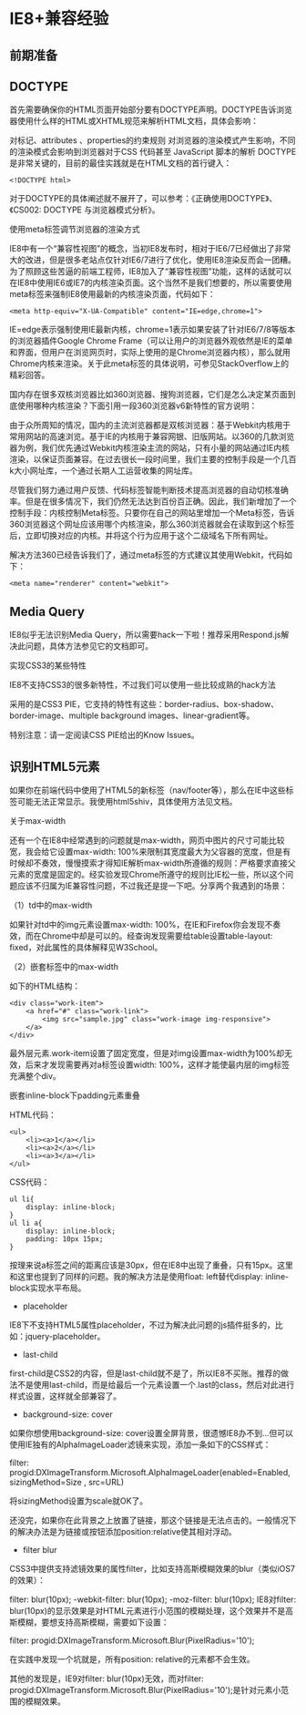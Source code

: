 # IE8+兼容经验



## 前期准备



## DOCTYPE

首先需要确保你的HTML页面开始部分要有DOCTYPE声明。DOCTYPE告诉浏览器使用什么样的HTML或XHTML规范来解析HTML文档，具体会影响：

对标记、attributes 、properties的约束规则
对浏览器的渲染模式产生影响，不同的渲染模式会影响到浏览器对于CSS 代码甚至 JavaScript 脚本的解析
DOCTYPE是非常关键的，目前的最佳实践就是在HTML文档的首行键入：
```
<!DOCTYPE html>
```
对于DOCTYPE的具体阐述就不展开了，可以参考：《正确使用DOCTYPE》、《CS002: DOCTYPE 与浏览器模式分析》。

使用meta标签调节浏览器的渲染方式

IE8中有一个“兼容性视图”的概念，当初IE8发布时，相对于IE6/7已经做出了非常大的改进，但是很多老站点仅针对IE6/7进行了优化，使用IE8渲染反而会一团糟。为了照顾这些苦逼的前端工程师，IE8加入了“兼容性视图”功能，这样的话就可以在IE8中使用IE6或IE7的内核渲染页面。这个当然不是我们想要的，所以需要使用meta标签来强制IE8使用最新的内核渲染页面，代码如下：
```
<meta http-equiv="X-UA-Compatible" content="IE=edge,chrome=1">
```
IE=edge表示强制使用IE最新内核，chrome=1表示如果安装了针对IE6/7/8等版本的浏览器插件Google Chrome Frame（可以让用户的浏览器外观依然是IE的菜单和界面，但用户在浏览网页时，实际上使用的是Chrome浏览器内核），那么就用Chrome内核来渲染。关于此meta标签的具体说明，可参见StackOverflow上的精彩回答。

国内存在很多双核浏览器比如360浏览器、搜狗浏览器，它们是怎么决定某页面到底使用哪种内核渲染？下面引用一段360浏览器v6新特性的官方说明：

由于众所周知的情况，国内的主流浏览器都是双核浏览器：基于Webkit内核用于常用网站的高速浏览。基于IE的内核用于兼容网银、旧版网站。以360的几款浏览器为例，我们优先通过Webkit内核渲染主流的网站，只有小量的网站通过IE内核渲染，以保证页面兼容。在过去很长一段时间里，我们主要的控制手段是一个几百k大小网址库，一个通过长期人工运营收集的网址库。

尽管我们努力通过用户反馈、代码标签智能判断技术提高浏览器的自动切核准确率。但是在很多情况下，我们仍然无法达到百份百正确。因此，我们新增加了一个控制手段：内核控制Meta标签。只要你在自己的网站里增加一个Meta标签，告诉360浏览器这个网址应该用哪个内核渲染，那么360浏览器就会在读取到这个标签后，立即切换对应的内核。并将这个行为应用于这个二级域名下所有网址。

解决方法360已经告诉我们了，通过meta标签的方式建议其使用Webkit，代码如下：
```
<meta name="renderer" content="webkit">
```

## Media Query

IE8似乎无法识别Media Query，所以需要hack一下啦！推荐采用Respond.js解决此问题，具体方法参见它的文档即可。

实现CSS3的某些特性

IE8不支持CSS3的很多新特性，不过我们可以使用一些比较成熟的hack方法

采用的是CSS3 PIE，它支持的特性有这些：border-radius、box-shadow、border-image、multiple background images、linear-gradient等。

特别注意：请一定阅读CSS PIE给出的Know Issues。

## 识别HTML5元素

如果你在前端代码中使用了HTML5的新标签（nav/footer等），那么在IE中这些标签可能无法正常显示。我使用html5shiv，具体使用方法见文档。

关于max-width

还有一个在IE8中经常遇到的问题就是max-width，网页中图片的尺寸可能比较宽，我会给它设置max-width: 100%来限制其宽度最大为父容器的宽度，但是有时候却不奏效，慢慢摸索才得知IE解析max-width所遵循的规则：严格要求直接父元素的宽度是固定的。经实验发现Chrome所遵守的规则比IE松一些，所以这个问题应该不归属为IE兼容性问题，不过我还是提一下吧。分享两个我遇到的场景：

（1）td中的max-width

如果针对td中的img元素设置max-width: 100%，在IE和Firefox你会发现不奏效，而在Chrome中却是可以的。经查询发现需要给table设置table-layout: fixed，对此属性的具体解释见W3School。

（2）嵌套标签中的max-width

如下的HTML结构：

```
<div class="work-item">
    <a href="#" class="work-link">
        <img src="sample.jpg" class="work-image img-responsive">
    </a>
</div>
```
最外层元素.work-item设置了固定宽度，但是对img设置max-width为100%却无效，后来才发现需要再对a标签设置width: 100%，这样才能使最内层的img标签充满整个div。

嵌套inline-block下padding元素重叠

HTML代码：
```
<ul>
    <li><a>1</a></li>
    <li><a>2</a></li>
    <li><a>3</a></li>
</ul>
```
CSS代码：
```
ul li{
    display: inline-block;
}
ul li a{
    display: inline-block;
    padding: 10px 15px;
}
```
按理来说a标签之间的距离应该是30px，但在IE8中出现了重叠，只有15px。这里和这里也提到了同样的问题。我的解决方法是使用float: left替代display: inline-block实现水平布局。

- placeholder

IE8下不支持HTML5属性placeholder，不过为解决此问题的js插件挺多的，比如：jquery-placeholder。

- last-child

first-child是CSS2的内容，但是last-child就不是了，所以IE8不买账。推荐的做法不是使用last-child，而是给最后一个元素设置一个.last的class，然后对此进行样式设置，这样就全部兼容了。

- background-size: cover

如果你想使用background-size: cover设置全屏背景，很遗憾IE8办不到...但可以使用IE独有的AlphaImageLoader滤镜来实现，添加一条如下的CSS样式：

filter: progid:DXImageTransform.Microsoft.AlphaImageLoader(enabled=Enabled, sizingMethod=Size , src=URL)

将sizingMethod设置为scale就OK了。

还没完，如果你在此背景之上放置了链接，那这个链接是无法点击的。一般情况下的解决办法是为链接或按钮添加position:relative使其相对浮动。

- filter blur

CSS3中提供支持滤镜效果的属性filter，比如支持高斯模糊效果的blur（类似iOS7的效果）：

filter: blur(10px);
-webkit-filter: blur(10px);
-moz-filter: blur(10px);
IE8对filter: blur(10px)的显示效果是对HTML元素进行小范围的模糊处理，这个效果并不是高斯模糊，要想支持高斯模糊，需要如下设置：

filter: progid:DXImageTransform.Microsoft.Blur(PixelRadius='10');

在实践中发现一个坑就是，所有position: relative的元素都不会生效。

其他的发现是，IE9对filter: blur(10px)无效，而对filter: progid:DXImageTransform.Microsoft.Blur(PixelRadius='10');是针对元素小范围的模糊效果。